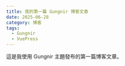 ```yaml
---
title: 我的第一篇 Gungnir 博客文章
date: 2025-06-28
category: 博客
tags:
  - Gungnir
  - VuePress
---
```


這是我使用 Gungnir 主題發布的第一篇博客文章。